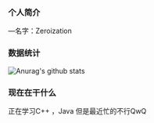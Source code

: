 ### 个人简介

—名字：Zeroization

### 数据统计
![Anurag's github stats](https://github-readme-stats.vercel.app/api?username=Zeroization&show_icons=true&theme=tokyonight)

### 现在在干什么
正在学习C++ ，Java 
但是最近忙的不行QwQ
